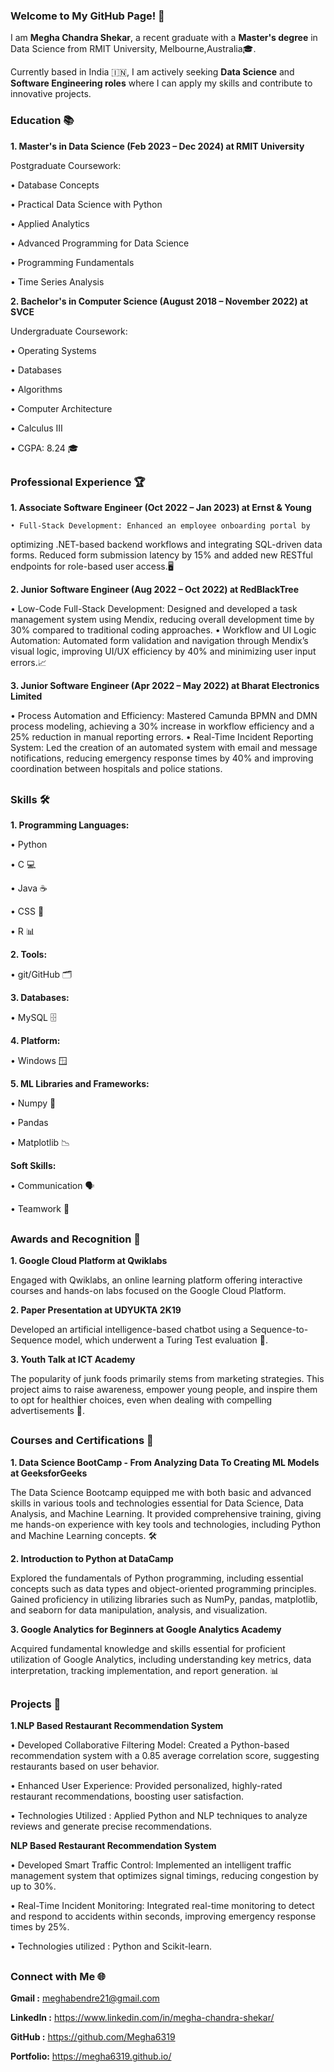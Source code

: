 ### Welcome to My GitHub Page! 👋

I am **Megha Chandra Shekar**, a recent graduate with a **Master's degree** in Data Science from RMIT University, Melbourne,Australia🎓. 

Currently based in India 🇮🇳, I am actively seeking **Data Science** and **Software Engineering roles** where I can apply my skills and contribute to innovative projects.

### Education 📚

**1. Master's in Data Science (Feb 2023 – Dec 2024) at RMIT University**
   
Postgraduate Coursework:

• Database Concepts

• Practical Data Science with Python

• Applied Analytics

• Advanced Programming for Data Science

• Programming Fundamentals

• Time Series Analysis

**2. Bachelor's in Computer Science (August 2018 – November 2022) at SVCE**
   
Undergraduate Coursework:

• Operating Systems

• Databases

• Algorithms

• Computer Architecture

• Calculus III

• CGPA: 8.24 🎓

##

### Professional Experience 🏆

**1. Associate Software Engineer (Oct 2022 – Jan 2023) at Ernst & Young**
   
    • Full-Stack Development: Enhanced an employee onboarding portal by
   optimizing .NET-based backend workflows and integrating SQL-driven data
   forms. Reduced form submission latency by 15% and added new RESTful
   endpoints for role-based user access.🖥️

**2. Junior Software Engineer (Aug 2022 – Oct 2022) at RedBlackTree**
   
 • Low-Code Full-Stack Development: Designed and developed a task
  management system using Mendix, reducing overall development time by 30%
  compared to traditional coding approaches.
• Workflow and UI Logic Automation: Automated form validation and navigation
  through Mendix’s visual logic, improving UI/UX efficiency by 40% and
  minimizing user input errors.📈

**3. Junior Software Engineer  (Apr 2022 – May 2022) at Bharat Electronics Limited**

• Process Automation and Efficiency: Mastered Camunda BPMN and DMN
  process modeling, achieving a 30% increase in workflow efficiency and a 25%
  reduction in manual reporting errors.
• Real-Time Incident Reporting System: Led the creation of an automated
  system with email and message notifications, reducing emergency response
  times by 40% and improving coordination between hospitals and police
  stations.
##


### Skills 🛠️

**1. Programming Languages:**

• Python 

• C 💻

• Java ☕

• CSS 🎨

• R 📊

**2. Tools:**

• git/GitHub 🗂️

**3. Databases:**

• MySQL 🗄️

**4. Platform:**

• Windows 🪟

**5. ML Libraries and Frameworks:**

• Numpy 🔢

• Pandas 

• Matplotlib 📉

**Soft Skills:**

• Communication 🗣️

• Teamwork 🤝

##

### Awards and Recognition 🏅

**1. Google Cloud Platform at Qwiklabs**
   
   Engaged with Qwiklabs, an online learning platform offering interactive courses and hands-on labs focused on the Google Cloud Platform.

**2. Paper Presentation at UDYUKTA 2K19**
 
   Developed an artificial intelligence-based chatbot using a Sequence-to-Sequence model, which underwent a Turing Test evaluation 🤖.

**3. Youth Talk at ICT Academy**
 
   The popularity of junk foods primarily stems from marketing strategies. This project aims to raise awareness, empower young people, and inspire them to opt for healthier
   choices, even when dealing with compelling advertisements 🌱.

##

### Courses and Certifications 📜

**1. Data Science BootCamp - From Analyzing Data To Creating ML Models at GeeksforGeeks**
   
  The Data Science Bootcamp equipped me with both basic and advanced skills in various tools and technologies essential for Data Science, Data Analysis, and Machine Learning. 
  It provided comprehensive training, giving me hands-on experience with key tools and technologies, including Python and Machine Learning concepts. 🛠️

**2. Introduction to Python at DataCamp**

  Explored the fundamentals of Python programming, including essential concepts such as data types and object-oriented programming principles. Gained proficiency in utilizing 
  libraries such as NumPy, pandas, matplotlib, and seaborn for data manipulation, analysis, and visualization. 

**3. Google Analytics for Beginners at Google Analytics Academy**

   Acquired fundamental knowledge and skills essential for proficient utilization of Google Analytics, including understanding key metrics, data interpretation, tracking 
   implementation, and report generation. 📊

##

### Projects 🚀

**1.NLP Based Restaurant Recommendation System**  
   
• Developed Collaborative Filtering Model: Created a Python-based recommendation system with a 0.85
average correlation score, suggesting restaurants based on user behavior.

• Enhanced User Experience: Provided personalized, highly-rated restaurant recommendations, boosting
user satisfaction.

• Technologies Utilized : Applied Python and NLP techniques to analyze reviews and generate precise
recommendations.

**NLP Based Restaurant Recommendation System**

• Developed Smart Traffic Control: Implemented an intelligent traffic management system that optimizes
signal timings, reducing congestion by up to 30%.

• Real-Time Incident Monitoring: Integrated real-time monitoring to detect and respond to accidents within
seconds, improving emergency response times by 25%.

• Technologies utilized : Python and Scikit-learn.

##

### Connect with Me 🌐

**Gmail :** meghabendre21@gmail.com

**LinkedIn :** https://www.linkedin.com/in/megha-chandra-shekar/

**GitHub :**  https://github.com/Megha6319

**Portfolio:** https://megha6319.github.io/

##


